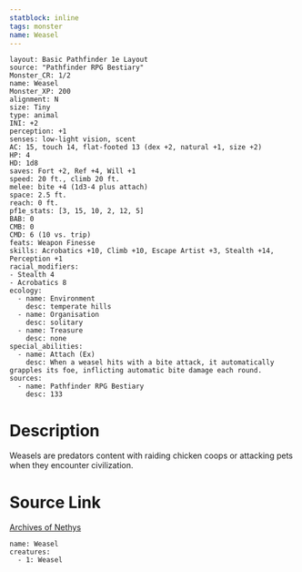 ```yaml
---
statblock: inline
tags: monster
name: Weasel
---
```

```statblock
layout: Basic Pathfinder 1e Layout
source: "Pathfinder RPG Bestiary"
Monster_CR: 1/2
name: Weasel
Monster_XP: 200
alignment: N
size: Tiny
type: animal
INI: +2
perception: +1
senses: low-light vision, scent
AC: 15, touch 14, flat-footed 13 (dex +2, natural +1, size +2)
HP: 4
HD: 1d8
saves: Fort +2, Ref +4, Will +1
speed: 20 ft., climb 20 ft.
melee: bite +4 (1d3-4 plus attach)
space: 2.5 ft.
reach: 0 ft.
pf1e_stats: [3, 15, 10, 2, 12, 5]
BAB: 0
CMB: 0
CMD: 6 (10 vs. trip)
feats: Weapon Finesse
skills: Acrobatics +10, Climb +10, Escape Artist +3, Stealth +14, Perception +1
racial_modifiers:
- Stealth 4
- Acrobatics 8
ecology:
  - name: Environment
    desc: temperate hills
  - name: Organisation
    desc: solitary
  - name: Treasure
    desc: none
special_abilities:
  - name: Attach (Ex)
    desc: When a weasel hits with a bite attack, it automatically grapples its foe, inflicting automatic bite damage each round.
sources:
  - name: Pathfinder RPG Bestiary
    desc: 133
```
# Description
Weasels are predators content with raiding chicken coops or attacking pets when they encounter civilization.
# Source Link
[Archives of Nethys](https://aonprd.com/MonsterDisplay.aspx?ItemName=Weasel)
```encounter-table
name: Weasel
creatures:
  - 1: Weasel
```
